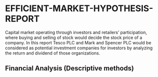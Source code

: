 # EFFICIENT-MARKET-HYPOTHESIS-REPORT
Capital market operating through investors and retailers’ participation, where buying and selling of stock would decide the stock price of a company. In this report Tesco PLC and Mark and Spencer PLC would be considered as potential investment companies for investors by analyzing the return and dividend of those organizations.
## Financial Analysis (Descriptive methods)
